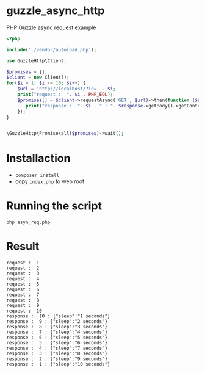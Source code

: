 # guzzle_async_http
PHP Guzzle async request example
```php
<?php

include('./vendor/autoload.php');

use GuzzleHttp\Client;

$promises = [];
$client = new Client();
for($i = 1; $i <= 10; $i++) {
    $url = 'http://localhost/?id=' . $i;
    print("request :  ". $i . PHP_EOL);
    $promises[] = $client->requestAsync('GET', $url)->then(function ($response) use ($i) {
       print("response :  ". $i . " : ". $response->getBody()->getContents() . PHP_EOL);
    });
}


\GuzzleHttp\Promise\all($promises)->wait();
```
# Installaction
* ```composer install```
* copy ``index.php`` to web root
# Running the script
```php asyn_req.php```
# Result
```
request :  1
request :  2
request :  3
request :  4
request :  5
request :  6
request :  7
request :  8
request :  9
request :  10
response :  10 : {"sleep":"1 seconds"}
response :  9 : {"sleep":"2 seconds"}
response :  8 : {"sleep":"3 seconds"}
response :  7 : {"sleep":"4 seconds"}
response :  6 : {"sleep":"5 seconds"}
response :  5 : {"sleep":"6 seconds"}
response :  4 : {"sleep":"7 seconds"}
response :  3 : {"sleep":"8 seconds"}
response :  2 : {"sleep":"9 seconds"}
response :  1 : {"sleep":"10 seconds"}
```
